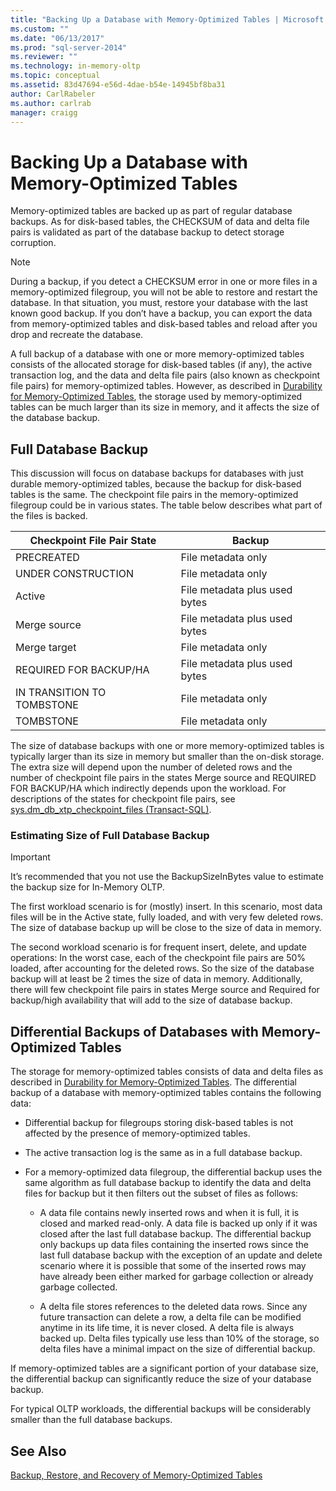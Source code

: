 ```yaml
---
title: "Backing Up a Database with Memory-Optimized Tables | Microsoft Docs"
ms.custom: ""
ms.date: "06/13/2017"
ms.prod: "sql-server-2014"
ms.reviewer: ""
ms.technology: in-memory-oltp
ms.topic: conceptual
ms.assetid: 83d47694-e56d-4dae-b54e-14945bf8ba31
author: CarlRabeler
ms.author: carlrab
manager: craigg
---
```

# Backing Up a Database with Memory-Optimized Tables
  Memory-optimized tables are backed up as part of regular database backups. As for disk-based tables, the CHECKSUM of data and delta file pairs is validated as part of the database backup to detect storage corruption.  
  
> [!NOTE]  
>  During a backup, if you detect a CHECKSUM error in one or more files in a memory-optimized filegroup, you will not be able to restore and restart the database. In that situation, you must, restore your database with the last known good backup. If you don’t have a backup, you can export the data from memory-optimized tables and disk-based tables and reload after you drop and recreate the database.  
  
 A full backup of a database with one or more memory-optimized tables consists of the allocated storage for disk-based tables (if any), the active transaction log, and the data and delta file pairs (also known as checkpoint file pairs) for memory-optimized tables. However, as described in [Durability for Memory-Optimized Tables](memory-optimized-tables.md), the storage used by memory-optimized tables can be much larger than its size in memory, and it affects the size of the database backup.  
  
## Full Database Backup  
 This discussion will focus on database backups for databases with just durable memory-optimized tables, because the backup for disk-based tables is the same. The checkpoint file pairs in the memory-optimized filegroup could be in various states. The table below describes what part of the files is backed.  
  
|Checkpoint File Pair State|Backup|  
|--------------------------------|------------|  
|PRECREATED|File metadata only|  
|UNDER CONSTRUCTION|File metadata only|  
|Active|File metadata plus used bytes|  
|Merge source|File metadata plus used bytes|  
|Merge target|File metadata only|  
|REQUIRED FOR BACKUP/HA|File metadata plus used bytes|  
|IN TRANSITION TO TOMBSTONE|File metadata only|  
|TOMBSTONE|File metadata only|  
  
 The size of database backups with one or more memory-optimized tables is typically larger than its size in memory but smaller than the on-disk storage. The extra size will depend upon the number of deleted rows and the number of checkpoint file pairs in the states Merge source and REQUIRED FOR BACKUP/HA which indirectly depends upon the workload. For descriptions of the states for checkpoint file pairs, see [sys.dm_db_xtp_checkpoint_files &#40;Transact-SQL&#41;](/sql/relational-databases/system-dynamic-management-views/sys-dm-db-xtp-checkpoint-files-transact-sql).  
  
### Estimating Size of Full Database Backup  
  
> [!IMPORTANT]  
>  It’s recommended that you not use the BackupSizeInBytes value to estimate the backup size for In-Memory OLTP.  
  
 The first workload scenario is for (mostly) insert. In this scenario, most data files will be in the Active state, fully loaded, and with very few deleted rows. The size of database backup up will be close to the size of data in memory.  
  
 The second workload scenario is for frequent insert, delete, and update operations: In the worst case, each of the checkpoint file pairs are 50% loaded, after accounting for the deleted rows. So the size of the database backup will at least be 2 times the size of data in memory. Additionally, there will few checkpoint file pairs in states Merge source and Required for backup/high availability that will add to the size of database backup.  
  
## Differential Backups of Databases with Memory-Optimized Tables  
 The storage for memory-optimized tables consists of data and delta files as described in [Durability for Memory-Optimized Tables](memory-optimized-tables.md). The differential backup of a database with memory-optimized tables contains the following data:  
  
-   Differential backup for filegroups storing disk-based tables is not affected by the presence of memory-optimized tables.  
  
-   The active transaction log is the same as in a full database backup.  
  
-   For a memory-optimized data filegroup, the differential backup uses the same algorithm as full database backup to identify the data and delta files for backup but it then filters out the subset of files as follows:  
  
    -   A data file contains newly inserted rows and when it is full, it is closed and marked read-only. A data file is backed up only if it was closed after the last full database backup. The differential backup only backups up data files containing the inserted rows since the last full database backup with the exception of an update and delete scenario where it is possible that some of the inserted rows may have already been either marked for garbage collection or already garbage collected.  
  
    -   A delta file stores references to the deleted data rows. Since any future transaction can delete a row, a delta file can be modified anytime in its life time, it is never closed. A delta file is always backed up. Delta files typically use less than 10% of the storage, so delta files have a minimal impact on the size of differential backup.  
  
 If memory-optimized tables are a significant portion of your database size, the differential backup can significantly reduce the size of your database backup.  
  
 For typical OLTP workloads, the differential backups will be considerably smaller than the full database backups.  
  
## See Also  
 [Backup, Restore, and Recovery of Memory-Optimized Tables](restore-and-recovery-of-memory-optimized-tables.md)  
  
  
